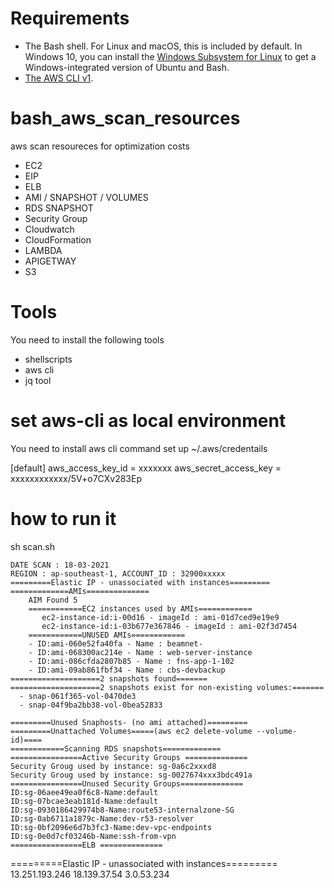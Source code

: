 # Requirements

- The Bash shell. For Linux and macOS, this is included by default. In Windows 10, you can install the [Windows Subsystem for Linux](https://docs.microsoft.com/en-us/windows/wsl/install-win10) to get a Windows-integrated version of Ubuntu and Bash.
- [The AWS CLI v1](https://docs.aws.amazon.com/cli/latest/userguide/cli-chap-install.html).


# bash_aws_scan_resources
aws scan resoureces for optimization costs

-   EC2
-   EIP
-	ELB
-	AMI / SNAPSHOT / VOLUMES
-	RDS SNAPSHOT
-	Security Group
-	Cloudwatch
-	CloudFormation
-	LAMBDA
-	APIGETWAY
-	S3


# Tools
You need to install the following tools
- shellscripts
- aws cli
- jq tool
# set aws-cli as local environment
You need to install aws cli command set up ~/.aws/credentails

[default]
aws_access_key_id = xxxxxxx
aws_secret_access_key = xxxxxxxxxxxx/5V+o7CXv283Ep

# how to run it

sh scan.sh

````
DATE SCAN : 18-03-2021
REGION : ap-southeast-1, ACCOUNT_ID : 32900xxxxx
=========Elastic IP - unassociated with instances=========
=============AMIs==============
    AIM Found 5
    ============EC2 instances used by AMIs============
       ec2-instance-id:i-00d16 - imageId : ami-01d7ced9e19e9
       ec2-instance-id:i-03b677e367846 - imageId : ami-02f3d7454
    ============UNUSED AMIs============
    - ID:ami-060e52fa40fa - Name : beamnet-
    - ID:ami-068300ac214e - Name : web-server-instance
    - ID:ami-086cfda2807b85 - Name : fns-app-1-102
    - ID:ami-09ab861fbf34 - Name : cbs-devbackup
====================2 snapshots found=======
====================2 snapshots exist for non-existing volumes:=======
  - snap-061f365-vol-0470de3
  - snap-04f9ba2bb38-vol-0bea52833
 
=========Unused Snaphosts- (no ami attached)=========
=========Unattached Volumes=====(aws ec2 delete-volume --volume-id)====
============Scanning RDS snapshots=============
================Active Security Groups ==============
Security Groug used by instance: sg-0a6c2xxxd8
Security Groug used by instance: sg-0027674xxx3bdc491a
================Unused Security Groups==============
ID:sg-06aee49ea0f6c8-Name:default
ID:sg-07bcae3eab181d-Name:default
ID:sg-0930186429974b8-Name:route53-internalzone-SG
ID:sg-0ab6711a1879c-Name:dev-r53-resolver
ID:sg-0bf2096e6d7b3fc3-Name:dev-vpc-endpoints
ID:sg-0e0d7cf03246b-Name:ssh-from-vpn
================ELB ==============

````


=========Elastic IP - unassociated with instances=========
13.251.193.246
18.139.37.54
3.0.53.234
